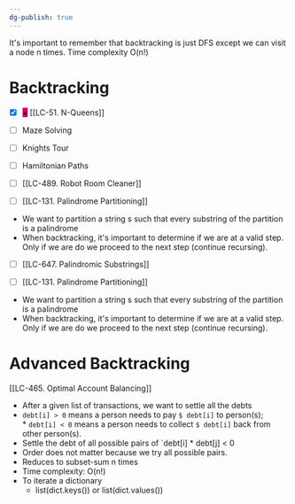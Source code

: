```yaml
---
dg-publish: true
---
```

It's important to remember that backtracking is just DFS except we can visit a node n times. Time complexity O(n!)

# Backtracking
- [x] <mark style="background: #cc085d;">+</mark> [[LC-51. N-Queens]]
- [ ] Maze Solving 
- [ ] Knights Tour
- [ ] Hamiltonian Paths
- [ ] [[LC-489. Robot Room Cleaner]]

- [ ] [[LC-131. Palindrome Partitioning]]
- We want to partition a string s such that every substring of the partition is a palindrome
- When backtracking, it's important to determine if we are at a valid step. Only if we are do we proceed to the next step (continue recursing).


- [ ] [[LC-647. Palindromic Substrings]]

- [ ] [[LC-131. Palindrome Partitioning]]
- We want to partition a string s such that every substring of the partition is a palindrome
- When backtracking, it's important to determine if we are at a valid step. Only if we are do we proceed to the next step (continue recursing).
# Advanced Backtracking
[[LC-465. Optimal Account Balancing]]
- After a given list of transactions, we want to settle all the debts
- `debt[i] > 0` means a person needs to pay `$ debt[i]` to  person(s); * `debt[i] < 0` means a person needs to collect `$ debt[i]` back from other person(s).
- Settle the debt of all possible pairs of `debt[i] * debt[j] < 0
- Order does not matter because we try all possible pairs. 
- Reduces to subset-sum n times
- Time complexity: O(n!)
- To iterate a dictionary 
	- list(dict.keys()) or list(dict.values())

